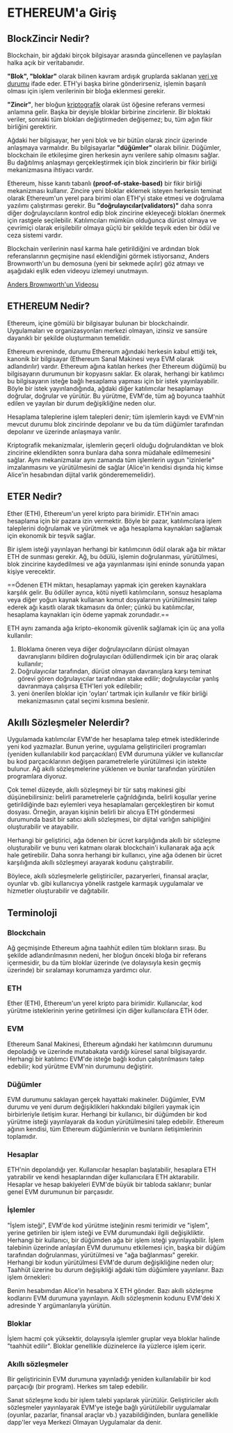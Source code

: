 # ETHEREUM'a Giriş

## BlockZincir Nedir?
Blockchain, bir ağdaki birçok bilgisayar arasında güncellenen ve paylaşılan halka açık bir veritabanıdır.

**"Blok", "bloklar"** olarak bilinen kavram ardışık gruplarda saklanan <u>veri ve durumu</u> ifade eder. ETH'yi başka birine gönderirseniz, işlemin başarılı olması için işlem verilerinin bir bloğa eklenmesi gerekir.

**"Zincir"**, her bloğun <u>kriptografik</u> olarak üst öğesine referans vermesi anlamına gelir. Başka bir deyişle bloklar birbirine zincirlenir. Bir bloktaki veriler, sonraki tüm blokları değiştirmeden değişemez; bu, tüm ağın fikir birliğini gerektirir.

Ağdaki her bilgisayar, her yeni blok ve bir bütün olarak zincir üzerinde anlaşmaya varmalıdır. Bu bilgisayarlar **"düğümler"** olarak bilinir. Düğümler, blockchain ile etkileşime giren herkesin aynı verilere sahip olmasını sağlar. Bu dağıtılmış anlaşmayı gerçekleştirmek için blok zincirlerin bir fikir birliği mekanizmasına ihtiyacı vardır.

Ethereum, hisse kanıtı tabanlı **(proof-of-stake-based)** bir fikir birliği mekanizması kullanır. Zincire yeni bloklar eklemek isteyen herkesin teminat olarak Ethereum'un yerel para birimi olan ETH'yi stake etmesi ve doğrulama yazılımı çalıştırması gerekir. Bu **"doğrulayıcılar(validators)"** daha sonra diğer doğrulayıcıların kontrol edip blok zincirine ekleyeceği blokları önermek için rastgele seçilebilir. Katılımcıları mümkün olduğunca dürüst olmaya ve çevrimiçi olarak erişilebilir olmaya güçlü bir şekilde teşvik eden bir ödül ve ceza sistemi vardır.

Blockchain verilerinin nasıl karma hale getirildiğini ve ardından blok referanslarının geçmişine nasıl eklendiğini görmek istiyorsanız, Anders Brownworth'un bu demosuna (yeni bir sekmede açılır) göz atmayı ve aşağıdaki eşlik eden videoyu izlemeyi unutmayın.

[Anders Brownworth'un Videosu](https://www.youtube.com/watch?v=_160oMzblY8)

## ETHEREUM Nedir?

Ethereum, içine gömülü bir bilgisayar bulunan bir blockchaindir. Uygulamaları ve organizasyonları merkezi olmayan, izinsiz ve sansüre dayanıklı bir şekilde oluşturmanın temelidir.

Ethereum evreninde, durumu Ethereum ağındaki herkesin kabul ettiği tek, kanonik bir bilgisayar (Ethereum Sanal Makinesi veya EVM olarak adlandırılır) vardır. Ethereum ağına katılan herkes (her Ethereum düğümü) bu bilgisayarın durumunun bir kopyasını saklar. Ek olarak, herhangi bir katılımcı bu bilgisayarın isteğe bağlı hesaplama yapması için bir istek yayınlayabilir. Böyle bir istek yayınlandığında, ağdaki diğer katılımcılar hesaplamayı doğrular, doğrular ve yürütür. Bu yürütme, EVM'de, tüm ağ boyunca taahhüt edilen ve yayılan bir durum değişikliğine neden olur.

Hesaplama taleplerine işlem talepleri denir; tüm işlemlerin kaydı ve EVM'nin mevcut durumu blok zincirinde depolanır ve bu da tüm düğümler tarafından depolanır ve üzerinde anlaşmaya varılır.

Kriptografik mekanizmalar, işlemlerin geçerli olduğu doğrulandıktan ve blok zincirine eklendikten sonra bunlara daha sonra müdahale edilmemesini sağlar. Aynı mekanizmalar aynı zamanda tüm işlemlerin uygun "izinlerle" imzalanmasını ve yürütülmesini de sağlar (Alice'in kendisi dışında hiç kimse Alice'in hesabından dijital varlık gönderememelidir).

## ETER Nedir?
Ether (ETH), Ethereum'un yerel kripto para birimidir. ETH'nin amacı hesaplama için bir pazara izin vermektir. Böyle bir pazar, katılımcılara işlem taleplerini doğrulamak ve yürütmek ve ağa hesaplama kaynakları sağlamak için ekonomik bir teşvik sağlar.

Bir işlem isteği yayınlayan herhangi bir katılımcının ödül olarak ağa bir miktar ETH de sunması gerekir. Ağ, bu ödülü, işlemin doğrulanması, yürütülmesi, blok zincirine kaydedilmesi ve ağa yayınlanması işini eninde sonunda yapan kişiye verecektir.

==Ödenen ETH miktarı, hesaplamayı yapmak için gereken kaynaklara karşılık gelir. Bu ödüller ayrıca, kötü niyetli katılımcıların, sonsuz hesaplama veya diğer yoğun kaynak kullanan komut dosyalarının yürütülmesini talep ederek ağı kasıtlı olarak tıkamasını da önler; çünkü bu katılımcılar, hesaplama kaynakları için ödeme yapmak zorundadır.==

ETH aynı zamanda ağa kripto-ekonomik güvenlik sağlamak için üç ana yolla kullanılır: 

1) Bloklama öneren veya diğer doğrulayıcıların dürüst olmayan davranışlarını bildiren doğrulayıcıları ödüllendirmek için bir araç olarak kullanılır; 
2) Doğrulayıcılar tarafından, dürüst olmayan davranışlara karşı teminat görevi gören doğrulayıcılar tarafından stake edilir; doğrulayıcılar yanlış davranmaya çalışırsa ETH'leri yok edilebilir; 
3) yeni önerilen bloklar için 'oyları' tartmak için kullanılır ve fikir birliği mekanizmasının çatal seçimi kısmına beslenir.

## Akıllı Sözleşmeler Nelerdir?
Uygulamada katılımcılar EVM'de her hesaplama talep etmek istediklerinde yeni kod yazmazlar. Bunun yerine, uygulama geliştiricileri programları (yeniden kullanılabilir kod parçacıkları) EVM durumuna yükler ve kullanıcılar bu kod parçacıklarının değişen parametrelerle yürütülmesi için istekte bulunur. Ağ akıllı sözleşmelerine yüklenen ve bunlar tarafından yürütülen programlara diyoruz.

Çok temel düzeyde, akıllı sözleşmeyi bir tür satış makinesi gibi düşünebilirsiniz: belirli parametrelerle çağrıldığında, belirli koşullar yerine getirildiğinde bazı eylemleri veya hesaplamaları gerçekleştiren bir komut dosyası. Örneğin, arayan kişinin belirli bir alıcıya ETH göndermesi durumunda basit bir satıcı akıllı sözleşmesi, bir dijital varlığın sahipliğini oluşturabilir ve atayabilir.

Herhangi bir geliştirici, ağa ödenen bir ücret karşılığında akıllı bir sözleşme oluşturabilir ve bunu veri katmanı olarak blockchain'i kullanarak ağa açık hale getirebilir. Daha sonra herhangi bir kullanıcı, yine ağa ödenen bir ücret karşılığında akıllı sözleşmeyi arayarak kodunu çalıştırabilir.

Böylece, akıllı sözleşmelerle geliştiriciler, pazaryerleri, finansal araçlar, oyunlar vb. gibi kullanıcıya yönelik rastgele karmaşık uygulamalar ve hizmetler oluşturabilir ve dağıtabilir.

## Terminoloji
### Blockchain
Ağ geçmişinde Ethereum ağına taahhüt edilen tüm blokların sırası. Bu şekilde adlandırılmasının nedeni, her bloğun önceki bloğa bir referans içermesidir, bu da tüm bloklar üzerinde (ve dolayısıyla kesin geçmiş üzerinde) bir sıralamayı korumamıza yardımcı olur.
### ETH
Ether (ETH), Ethereum'un yerel kripto para birimidir. Kullanıcılar, kod yürütme isteklerinin yerine getirilmesi için diğer kullanıcılara ETH öder.
### EVM
Ethereum Sanal Makinesi, Ethereum ağındaki her katılımcının durumunu depoladığı ve üzerinde mutabakata vardığı küresel sanal bilgisayardır. Herhangi bir katılımcı EVM'de isteğe bağlı kodun çalıştırılmasını talep edebilir; kod yürütme EVM'nin durumunu değiştirir.
### Düğümler
EVM durumunu saklayan gerçek hayattaki makineler. Düğümler, EVM durumu ve yeni durum değişiklikleri hakkındaki bilgileri yaymak için birbirleriyle iletişim kurar. Herhangi bir kullanıcı, bir düğümden bir kod yürütme isteği yayınlayarak da kodun yürütülmesini talep edebilir. Ethereum ağının kendisi, tüm Ethereum düğümlerinin ve bunların iletişimlerinin toplamıdır.
### Hesaplar
ETH'nin depolandığı yer. Kullanıcılar hesapları başlatabilir, hesaplara ETH yatırabilir ve kendi hesaplarından diğer kullanıcılara ETH aktarabilir. Hesaplar ve hesap bakiyeleri EVM'de büyük bir tabloda saklanır; bunlar genel EVM durumunun bir parçasıdır.
### İşlemler
"İşlem isteği", EVM'de kod yürütme isteğinin resmi terimidir ve "işlem", yerine getirilen bir işlem isteği ve EVM durumundaki ilgili değişikliktir. Herhangi bir kullanıcı, bir düğümden ağa bir işlem isteği yayınlayabilir. İşlem talebinin üzerinde anlaşılan EVM durumunu etkilemesi için, başka bir düğüm tarafından doğrulanması, yürütülmesi ve "ağa bağlanması" gerekir. Herhangi bir kodun yürütülmesi EVM'de durum değişikliğine neden olur; Taahhüt üzerine bu durum değişikliği ağdaki tüm düğümlere yayınlanır. Bazı işlem örnekleri:

Benim hesabımdan Alice'in hesabına X ETH gönder.
Bazı akıllı sözleşme kodlarını EVM durumuna yayınlayın.
Akıllı sözleşmenin kodunu EVM'deki X adresinde Y argümanlarıyla yürütün.
### Bloklar
İşlem hacmi çok yüksektir, dolayısıyla işlemler gruplar veya bloklar halinde "taahhüt edilir". Bloklar genellikle düzinelerce ila yüzlerce işlem içerir.
### Akıllı sözleşmeler
Bir geliştiricinin EVM durumuna yayınladığı yeniden kullanılabilir bir kod parçacığı (bir program). Herkes sm talep edebilir.

Sanat sözleşme kodu bir işlem talebi yapılarak yürütülür. Geliştiriciler akıllı sözleşmeler yayınlayarak EVM'ye isteğe bağlı yürütülebilir uygulamalar (oyunlar, pazarlar, finansal araçlar vb.) yazabildiğinden, bunlara genellikle dapp'ler veya Merkezi Olmayan Uygulamalar da denir.